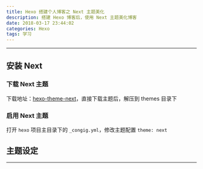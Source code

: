 ```yaml
---
title: Hexo 搭建个人博客之 Next 主题美化
description: 搭建 Hexo 博客后，使用 Next 主题美化博客
date: 2018-03-17 23:44:02
categories: Hexo
tags: 学习
---
```


---

## 安装 Next

### 下载 Next 主题

下载地址：[hexo-theme-next](https://github.com/iissnan/hexo-theme-next)，直接下载主题后，解压到 themes 目录下

### 启用 Next 主题

打开 `hexo` 项目主目录下的 `_congig.yml`，修改主题配置
`theme: next`

## 主题设定

---
